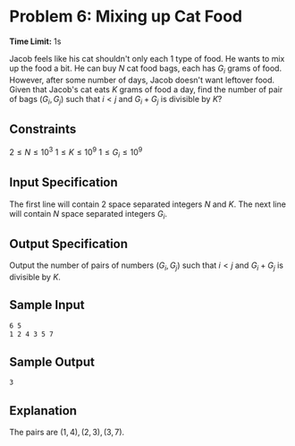 # Problem 6: Mixing up Cat Food

**Time Limit:** 1s

Jacob feels like his cat shouldn't only each 1 type of food. He wants to mix up the food a bit. He can buy $N$ cat food bags, each has $G_i$ grams of food. However, after some number of days, Jacob doesn't want leftover food. Given that Jacob's cat eats $K$ grams of food a day, find the number of pair of bags $(G_i, G_j)$ such that $i < j$ and $G_i + G_j$ is divisible by $K$?

## Constraints

$2 \leq N \leq 10^3$
$1 \leq K \leq 10^9$
$1 \leq G_i \leq 10^9$

## Input Specification

The first line will contain 2 space separated integers $N$ and $K$. The next line will contain $N$ space separated integers $G_i$.

## Output Specification

Output the number of pairs of numbers $(G_i, G_j)$ such that $i < j$ and $G_i + G_j$ is divisible by $K$.

## Sample Input

```txt
6 5
1 2 4 3 5 7
```

## Sample Output

```txt
3
```

## Explanation

The pairs are $(1, 4), (2, 3), (3, 7)$.
